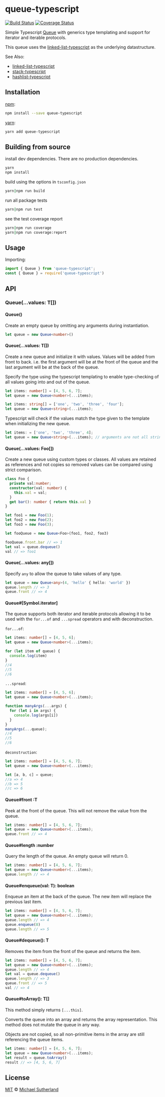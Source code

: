 # queue-typescript 
[![Build Status][travis-badge]][travis] [![Coverage Status][coveralls-badge]][coveralls]

Simple Typescript [Queue][wiki] with generics type templating and support for iterator 
and iterable protocols.

This queue uses the [linked-list-typescript][list] as the underlying datastructure.

See Also:
 - [linked-list-typescript][list]
 - [stack-typescript][stack]
 - [hashlist-typescript][hashlist]

## Installation

[npm][]:

```bash
npm install --save queue-typescript
```

[yarn][]:

```bash
yarn add queue-typescript
```

## Building from source

install dev dependencies. There are no production dependencies.

```bash
yarn
npm install
```

build using the options in `tsconfig.json`

```bash
yarn|npm run build
```

run all package tests

```bash
yarn|npm run test
```

see the test coverage report

```bash
yarn|npm run coverage
yarn|npm run coverage:report
```

## Usage

Importing:

```typescript
import { Queue } from 'queue-typescript';
const { Queue } = require('queue-typescript')
```

## API

### Queue<T>(...values: T[])

#### Queue<T>()

Create an empty queue by omitting any arguments during instantiation.

```typescript
let queue = new Queue<number>()
```

#### Queue<T>(...values: T[])

Create a new queue and initialize it with values. Values will be added from front
to back. i.e. the first argument will be at the front of the queue and the last 
argument will be at the back of the queue.

Specify the type using the typescript templating to enable type-checking of all
values going into and out of the queue.

```typescript
let items: number[] = [4, 5, 6, 7];
let queue = new Queue<number>(...items);
```

```typescript
let items: string[] = ['one', 'two', 'three', 'four'];
let queue = new Queue<string>(...items);
```

Typescript will check if the values match the type given to the template
when initializing the new queue.

```typescript
let items: = ['one', 'two', 'three', 4];
let queue = new Queue<string>(...items); // arguments are not all strings
```

#### Queue<Foo>(...values: Foo[])

Create a new queue using custom types or classes. All values are retained as references
and not copies so removed values can be compared using strict comparison.

```typescript
class Foo {
  private val:number;
  constructor(val: number) {
    this.val = val;
  }
  get bar(): number { return this.val }
}

let foo1 = new Foo(1);
let foo2 = new Foo(2);
let foo3 = new Foo(3);

let fooQueue = new Queue<Foo>(foo1, foo2, foo3)

fooQueue.front.bar // => 1
let val = queue.dequeue()
val // => foo1
```



#### Queue<any>(...values: any[])

Specify `any` to allow the queue to take values of any type.

```typescript
let queue = new Queue<any>(4, 'hello' { hello: 'world' })
queue.length // => 3
queue.front // => 4
```

#### Queue#[Symbol.iterator]

The queue supports both iterator and iterable protocols allowing it to be used
with the `for...of` and `...spread` operators and with deconstruction.

`for...of`:

```typescript
let items: number[] = [4, 5, 6];
let queue = new Queue<number>(...items);

for (let item of queue) {
  console.log(item)
}
//4
//5
//6
```

`...spread`:

```typescript
let items: number[] = [4, 5, 6];
let queue = new Queue<number>(...items);

function manyArgs(...args) {
  for (let i in args) {
    console.log(args[i])
  }
}
manyArgs(...queue);
//4
//5
//6
```

`deconstruction`:

```typescript
let items: number[] = [4, 5, 6, 7];
let queue = new Queue<number>(...items);

let [a, b, c] = queue;
//a => 4
//b => 5
//c => 6
```

#### Queue<T>#front :T

Peek at the front of the queue. This will not remove the value
from the queue.

```typescript
let items: number[] = [4, 5, 6, 7];
let queue = new Queue<number>(...items);
queue.front // => 4
```

#### Queue<T>#length :number

Query the length of the queue. An empty queue will return 0.

```typescript
let items: number[] = [4, 5, 6, 7];
let queue = new Queue<number>(...items);
queue.length // => 4
```

#### Queue<T>#enqueue(val: T): boolean

Enqueue an item at the back of the queue. The new item will replace the previous last item.

```typescript
let items: number[] = [4, 5, 6, 7];
let queue = new Queue<number>(...items);
queue.length // => 4
queue.enqueue(8)
queue.length // => 5
```

#### Queue<T>#dequeue(): T

Removes the item from the front of the queue and returns the item.

```typescript
let items: number[] = [4, 5, 6, 7];
let queue = new Queue<number>(...items);
queue.length // => 4
let val = queue.dequeue()
queue.length // => 3
queue.front // => 5
val // => 4
```

#### Queue<T>#toArray(): T[]

This method simply returns `[...this]`.

Converts the queue into an array and returns the array representation. This method does
not mutate the queue in any way.

Objects are not copied, so all non-primitive items in the array are still referencing
the queue items.

```typescript
let items: number[] = [4, 5, 6, 7];
let queue = new Queue<number>(...items);
let result = queue.toArray()
result // => [4, 5, 6, 7]
```

## License

[MIT][license] © [Michael Sutherland][author]

<!-- Definitions -->

[travis-badge]: https://img.shields.io/travis/sfkiwi/queue-typescript.svg

[travis]: https://travis-ci.org/sfkiwi/queue-typescript

[coveralls-badge]: https://img.shields.io/coveralls/github/sfkiwi/queue-typescript.svg

[coveralls]: https://coveralls.io/github/sfkiwi/queue-typescript

[npm]: https://docs.npmjs.com/cli/install

[yarn]: https://yarnpkg.com/lang/en/docs/install/

[license]: LICENSE.md

[author]: http://github.com/sfkiwi

[wiki]: https://en.wikipedia.org/wiki/Queue_(abstract_data_type)

[list]: https://www.npmjs.com/package/linked-list-typescript

[stack]: https://www.npmjs.com/package/stack-typescript

[queue]: https://www.npmjs.com/package/queue-typescript

[hashlist]: https://www.npmjs.com/package/hashlist-typescript
